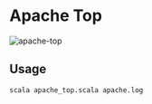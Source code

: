 # Apache Top
![apache-top](https://user-images.githubusercontent.com/6814254/41112936-a3837354-6a80-11e8-92c9-4803eba1c293.gif)


## Usage
```
scala apache_top.scala apache.log
```

